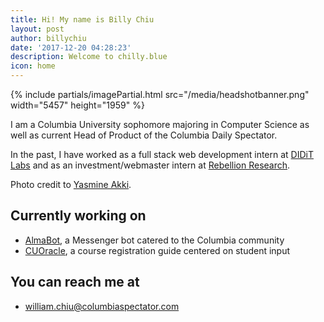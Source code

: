 ```yaml
---
title: Hi! My name is Billy Chiu
layout: post
author: billychiu
date: '2017-12-20 04:28:23'
description: Welcome to chilly.blue
icon: home
---
```


{% include partials/imagePartial.html src="/media/headshotbanner.png" width="5457" height="1959" %}

I am a Columbia University sophomore majoring in Computer Science as well as current Head of Product of the Columbia Daily Spectator.

In the past, I have worked as a full stack web development intern at [DIDiT Labs](http://diditlabs.com/) and as an investment/webmaster intern at [Rebellion Research](https://www.rebellionresearch.com/).

Photo credit to [Yasmine Akki](http://www.triplefiltered.com/).

## Currently working on
- [AlmaBot](https://almabot.info), a Messenger bot catered to the Columbia community
- [CUOracle](https://cuoracle.com), a course registration guide centered on student input

## You can reach me at
- <william.chiu@columbiaspectator.com>

